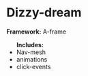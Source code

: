 # <h1>Dizzy-dream</h1>
<strong>Framework:</strong> A-frame
<ul>
<strong>Includes:</strong>
<li>Nav-mesh</li>
<li>animations</li>
<li>click-events</li>
</ul>
